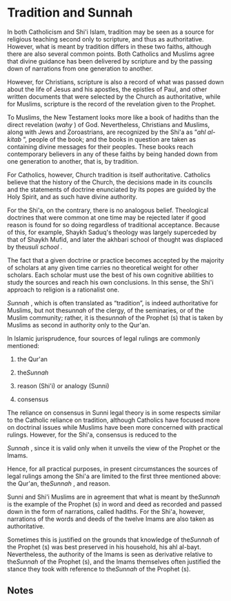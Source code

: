 Tradition and Sunnah
====================

In both Catholicism and Shi'i Islam, tradition may be seen as a source
for religious teaching second only to scripture, and thus as
authoritative. However, what is meant by tradition differs in these two
faiths, although there are also several common points. Both Catholics
and Muslims agree that divine guidance has been delivered by scripture
and by the passing down of narrations from one generation to another.

However, for Christians, scripture is also a record of what was passed
down about the life of Jesus and his apostles, the epistles of Paul, and
other written documents that were selected by the Church as
authoritative, while for Muslims, scripture is the record of the
revelation given to the Prophet.

To Muslims, the New Testament looks more like a book of hadiths than the
direct revelation (*wahy* ) of God. Nevertheless, Christians and
Muslims, along with Jews and Zoroastrians, are recognized by the Shi'a
as ”*ahl al-kitab* ”, people of the book; and the books in question are
taken as containing divine messages for their peoples. These books reach
contemporary believers in any of these faiths by being handed down from
one generation to another, that is, by tradition.

For Catholics, however, Church tradition is itself authoritative.
Catholics believe that the history of the Church, the decisions made in
its councils and the statements of doctrine enunciated by its popes are
guided by the Holy Spirit, and as such have divine authority.

For the Shi'a, on the contrary, there is no analogous belief.
Theological doctrines that were common at one time may be rejected later
if good reason is found for so doing regardless of traditional
acceptance. Because of this, for example, Shaykh Saduq's theology was
largely superceded by that of Shaykh Mufid, and later the akhbari school
of thought was displaced by the*usuli* *school* .

The fact that a given doctrine or practice becomes accepted by the
majority of scholars at any given time carries no theoretical weight for
other scholars. Each scholar must use the best of his own cognitive
abilities to study the sources and reach his own conclusions. In this
sense, the Shi'i approach to religion is a rationalist one.

*Sunnah* , which is often translated as “tradition”, is indeed
authoritative for Muslims, but not the*sunnah* of the clergy, of the
seminaries, or of the Muslim community; rather, it is the*sunnah* of the
Prophet (s) that is taken by Muslims as second in authority only to the
Qur'an.

In Islamic jurisprudence, four sources of legal rulings are commonly
mentioned:

1. the Qur'an

2. the*Sunnah*

3. reason (Shi'i) or analogy (Sunni)

4. consensus

The reliance on consensus in Sunni legal theory is in some respects
similar to the Catholic reliance on tradition, although Catholics have
focused more on doctrinal issues while Muslims have been more concerned
with practical rulings. However, for the Shi'a, consensus is reduced to
the

*Sunnah* , since it is valid only when it unveils the view of the
Prophet or the Imams.

Hence, for all practical purposes, in present circumstances the sources
of legal rulings among the Shi'a are limited to the first three
mentioned above: the Qur'an, the*Sunnah* , and reason.

Sunni and Shi'i Muslims are in agreement that what is meant by
the*Sunnah* is the example of the Prophet (s) in word and deed as
recorded and passed down in the form of narrations, called hadiths. For
the Shi'a, however, narrations of the words and deeds of the twelve
Imams are also taken as authoritative.

Sometimes this is justified on the grounds that knowledge of the*Sunnah*
of the Prophet (s) was best preserved in his household, his ahl al-bayt.
Nevertheless, the authority of the Imams is seen as derivative relative
to the*Sunnah* of the Prophet (s), and the Imams themselves often
justified the stance they took with reference to the*Sunnah* of the
Prophet (s).

Notes
-----

[^1]: Pater Liber is one of the Roman gods who came to be identified
with Dionysus, or Bacchus, the god of licentiousness and drunkenness.

[^2]: See also 53:23.

[^3]: Muhammad ibn Babawayh al-Qummi, A Shi‘ite Creed, tr. Asaf A. A.
Fyzee (Tehran: WOFIS, 1982), 85-86. Available also on line at:
http://www.al-islam.org/a-shiite-creed-shaykh-saduq

[^4]: This narration is found in various Shi‘ite as well as Sunni
collections of hadiths. See the book: Shi‘ism in Sunnism by Sayyid
Muhammad Reza Mudarrisi Yazdi (Qom: Ansariyan, 2003), p. 52. Available
on line at:
http://www.al-islam.org/shiism-in-sunnism-sayyid-muhammad-ridha-mudarris...

[^5]: This narration is reported in Tabari, cited by S. H. M. Jafri in
The Origins and Development of Shi‘a Islam (Qom: Ansariyan, 1989),
179-180. Also available on line at:
http://www.al-islam.org/the-origins-and-early-development-of-shia-islam-...

[^6]: There is an established idea among many Shi‘a jurists that in the
time of the presence of Imams as well as in the reign of a just jurist,
certain positions such as acting as a judge or Friday and Eid prayer
leader must be decided by appointment. (Editor’s note)

[^7]: Hajj Mulla Ahmad Naraqi, ‘Awaid al-Ayyam (Qom: Maktab-e Basirati,
n.d.) 187-188, translated in Wilayah and Marjaiyah Today (Houston:
Al-Fajr, 1995), 214.

[^8]: See Ayatollah Ali Meshkini, “Wilayat al-Faqih,” in Wilayah and
Marjaiyah Today, 195-200.
